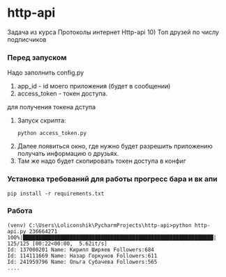 # http-api

Задача из курса Протоколы интернет Http-api 
10) Топ друзей по числу подписчиков 

### Перед запуском 
Надо заполнить config.py
1) app_id - id моего приложения (будет в сообщении)
2) access_token - токен доступа.

для получения токена дступа 
 1) Запуск скрипта:
      ```
      python access_token.py
      ```
 2) Далее появиться окно, где нужно будет разрешить приложению получать информацию о друзьях.
 3) Там же надо будет скопировать токен доступа в конфиг

### Установка требований для работы прогресс бара и вк апи
```
pip install -r requirements.txt
```

### Работа
```
(venv) C:\Users\Loliconshik\PycharmProjects\http-api>python http-api.py 236664271
100%|█████████████████████████████████████████████████████████████| 125/125 [00:22<00:00,  5.62it/s]
Id: 137000201 Name: Кирилл Ширяев Followers:684
Id: 114111669 Name: Назар Горкунов Followers:611
Id: 241959796 Name: Ольга Субачева Followers:565
....
```


